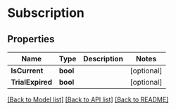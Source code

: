 # Subscription

## Properties

Name | Type | Description | Notes
------------ | ------------- | ------------- | -------------
**IsCurrent** | **bool** |  | [optional] 
**TrialExpired** | **bool** |  | [optional] 

[[Back to Model list]](../README.md#documentation-for-models) [[Back to API list]](../README.md#documentation-for-api-endpoints) [[Back to README]](../README.md)


